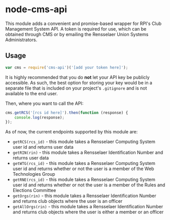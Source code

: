# node-cms-api

This module adds a convenient and promise-based wrapper for RPI's Club Management
System API. A token is required for use, which can be obtained through CMS or by emailing the
Rensselaer Union Systems Administrators.

## Usage

```javascript
var cms = require('cms-api')('[add your token here]');
```

It is highly recommended that you do **not** let your API key be publicly accessible. As such, the best option for storing your key would be in a separate file that is included on your project's `.gitignore` and is not available to the end user.

Then, where you want to call the API:

```javascript
cms.getRCS('[rcs id here]').then(function (response) {
    console.log(response);
});
```

As of now, the current endpoints supported by this module are:
* `getRCS(rcs_id)` - this module takes a Rensselaer Computing System user id and returns user data
* `getRIN(rin)` - this module takes a Rensselaer Identification Number and returns user data
* `getWTG(rcs_id)` - this module takes a Rensselaer Computing System user id and returns whether or not the user is a member of the Web Technologies Group
* `getRNE(rcs_id)` - this module takes a Rensselaer Computing System user id and returns whether or not the user is a member of the Rules and Elections Committee
* `getOrgs(rin)` - this module takes a Rensselaer Identification Number and returns club objects where the user is an officer
* `getAllOrgs(rin)` - this module takes a Rensselaer Identification Number and returns club objects where the user is either a member or an officer
